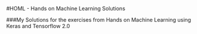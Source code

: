#HOML - Hands on Machine Learning Solutions

###My Solutions for the exercises from Hands on Machine Learning using Keras and Tensorflow 2.0
